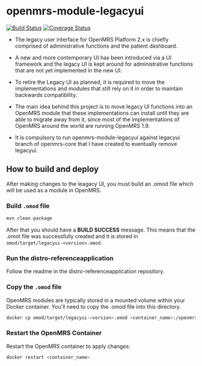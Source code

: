 # openmrs-module-legacyui

[![Build Status](https://travis-ci.org/openmrs/openmrs-module-legacyui.svg?branch=master)](https://travis-ci.org/openmrs/openmrs-module-legacyui) [![Coverage Status](https://coveralls.io/repos/github/openmrs/openmrs-module-legacyui/badge.svg?branch=master)](https://coveralls.io/github/openmrs/openmrs-module-legacyui?branch=master)

- The legacy user interface for OpenMRS Platform 2.x is chiefly comprised of administrative functions and the patient dashboard.
- A new and more contemporary UI has been introduced via a UI framework and the legacy UI is kept around for
  administrative functions that are not yet implemented in the new UI.
- To retire the Legacy UI as planned, it is required to move the implementations and modules that still rely on it in order to
  maintain backwards compatibility.
- The main idea behind this project is to move legacy UI functions into an OpenMRS module that these implementations can install
  until they are able to migrate away from it, since most of the implementations of OpenMRS around the world are running OpenMRS 1.9.

- It is compulsory to run openmrs-module-legacyui against legacyui branch of openmrs-core
  that I have created to eventually remove legacyui.

## How to build and deploy

After making changes to the leagacy UI, you must build an .omod file which will be used as a module in OpenMRS.

### Build `.omod` file

```sh
mvn clean package
```

After that you should have a **BUILD SUCCESS** message. This means that the .omot file was successfully created and it is stored in `omod/target/legacyui-<version>.omod`.

### Run the distro-referenceapplication

Follow the readme in the distro-referenceapplication repository.

### Copy the `.omod` file

OpenMRS modules are typically stored in a mounted volume within your Docker container. You'll need to copy the .omod file into this directory.

```sh
docker cp omod/target/legacyui-<version>.omod <container_name>:/openmrs/distribution/openmrs_modules
```

### Restart the OpenMRS Container

Restart the OpenMRS container to apply changes:

```sh
docker restart <container_name>
```

